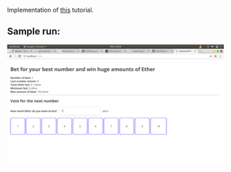 Implementation of [this](https://www.google.com) tutorial.

## Sample run:
![alt text][logo]

[logo]: https://github.com/vikramk9852/casino-tutorial/blob/master/sample-run/sample_run.png
